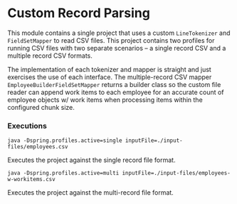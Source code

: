 # Custom Record Parsing

This module contains a single project that uses a custom `LineTokenizer` and `FieldSetMapper` to read CSV files.  This project contains two profiles for running CSV files with two separate scenarios &ndash; a single record CSV and a multiple record CSV formats.

The implementation of each tokenizer and mapper is straight and just exercises the use of each interface.  The multiple-record CSV mapper `EmployeeBuilderFieldSetMapper` returns a builder class so the custom file reader can append work items to each employee for an accurate count of employee objects w/ work items when processing items within the configured chunk size.

###  Executions

`java -Dspring.profiles.active=single inputFile=./input-files/employees.csv`

Executes the project against the single record file format.

`java -Dspring.profiles.active=multi inputFile=./input-files/employees-w-workitems.csv`

Executes the project against the multi-record file format.